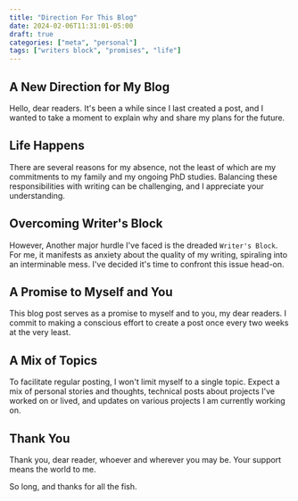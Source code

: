 ```yaml
---
title: "Direction For This Blog"
date: 2024-02-06T11:31:01-05:00
draft: true
categories: ["meta", "personal"]
tags: ["writers block", "promises", "life"]
---
```


## A New Direction for My Blog

Hello, dear readers. It's been a while since I last created a post, and I wanted to take a moment to explain why and share my plans for the future.

## Life Happens

There are several reasons for my absence, not the least of which are my commitments to my family and my ongoing PhD studies. Balancing these responsibilities with writing can be challenging, and I appreciate your understanding.

## Overcoming Writer's Block

However, Another major hurdle I've faced is the dreaded `Writer's Block`. For me, it manifests as anxiety about the quality of my writing, spiraling into an interminable mess. I've decided it's time to confront this issue head-on.

## A Promise to Myself and You

This blog post serves as a promise to myself and to you, my dear readers. I commit to making a conscious effort to create a post once every two weeks at the very least.

## A Mix of Topics

To facilitate regular posting, I won't limit myself to a single topic. Expect a mix of personal stories and thoughts, technical posts about projects I've worked on or lived, and updates on various projects I am currently working on.

## Thank You

Thank you, dear reader, whoever and wherever you may be. Your support means the world to me.

So long, and thanks for all the fish.
